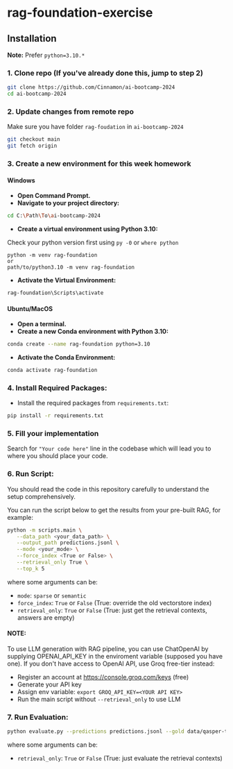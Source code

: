 # rag-foundation-exercise

## Installation

**Note:** Prefer `python=3.10.*`

### 1. Clone repo (If you've already done this, jump to step 2)
```sh
git clone https://github.com/Cinnamon/ai-bootcamp-2024
cd ai-bootcamp-2024
```
### 2. Update changes from remote repo
Make sure you have folder `rag-foudation` in `ai-bootcamp-2024`

```sh
git checkout main
git fetch origin
```
### 3. Create a new environment for this week homework
#### Windows
   - **Open Command Prompt.**
   - **Navigate to your project directory:**
```sh
cd C:\Path\To\ai-bootcamp-2024
```
   - **Create a virtual environment using Python 3.10:**

Check your python version first using `py -0` or `where python`

```
python -m venv rag-foundation
or
path/to/python3.10 -m venv rag-foundation
```

   - **Activate the Virtual Environment:**
```sh
rag-foundation\Scripts\activate
```

#### Ubuntu/MacOS

- **Open a terminal.**
- **Create a new Conda environment with Python 3.10:**
```sh
conda create --name rag-foundation python=3.10
```

- **Activate the Conda Environment:**
```sh
conda activate rag-foundation
```

### 4. **Install Required Packages:**
   - Install the required packages from `requirements.txt`:
```sh
pip install -r requirements.txt
```

### 5. **Fill your implementation**

Search for `"Your code here"` line in the codebase which will lead you to where you should place your code.

### 6. **Run Script:**
You should read the code in this repository carefully to understand the setup comprehensively.

You can run the script below to get the results from your pre-built RAG, for example:
```sh
python -m scripts.main \
   --data_path <your_data_path> \
   --output_path predictions.jsonl \
   --mode <your_mode> \
   --force_index <True or False> \
   --retrieval_only True \
   --top_k 5
```
where some arguments can be:
   - `mode`: `sparse` or `semantic`
   - `force_index`: `True` or `False` (True: override the old vectorstore index)
   - `retrieval_only`: `True` or `False` (True: just get the retrieval contexts, answers are empty)

#### NOTE:
To use LLM generation with RAG pipeline, you can use ChatOpenAI by supplying OPENAI_API_KEY in the enviroment variable (supposed you have one).
If you don't have access to OpenAI API, use Groq free-tier instead:
- Register an account at https://console.groq.com/keys (free)
- Generate your API key
- Assign env variable: `export GROQ_API_KEY=<YOUR API KEY>`
- Run the main script without `--retrieval_only` to use LLM

### 7. **Run Evaluation:**
```sh
python evaluate.py --predictions predictions.jsonl --gold data/qasper-test-v0.3.json --retrieval_only True
```
where some arguments can be:
   - `retrieval_only`: `True` or `False` (True: just evaluate the retrieval contexts)
